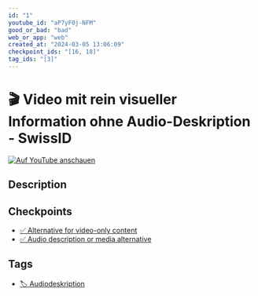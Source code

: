 ```yaml
---
id: "1"
youtube_id: "aP7yF0j-NFM"
good_or_bad: "bad"
web_or_app: "web"
created_at: "2024-03-05 13:06:09"
checkpoint_ids: "[16, 18]"
tag_ids: "[3]"
---
```


# 🎬 Video mit rein visueller Information ohne Audio-Deskription - SwissID

[![Auf YouTube anschauen](https://img.youtube.com/vi/aP7yF0j-NFM/sddefault.jpg)](https://youtu.be/aP7yF0j-NFM)

## Description



## Checkpoints

- [✅ Alternative for video-only content](/en/wcag/1.2.1-audio-only-and-video-only-prerecorded/alternative-for-video-only-content)
- [✅ Audio description or media alternative](/en/wcag/1.2.3-audio-description-or-media-alternative-prerecorded/audio-description-or-media-alternative)

## Tags

- [🏷️ Audiodeskription](/en/tags/audiodeskription)
